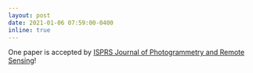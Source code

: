 ```yaml
---
layout: post
date: 2021-01-06 07:59:00-0400
inline: true
---
```


One paper is accepted by [ISPRS Journal of Photogrammetry and Remote Sensing](https://www.journals.elsevier.com/isprs-journal-of-photogrammetry-and-remote-sensing/call-for-papers)!
